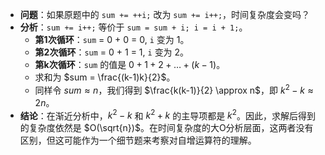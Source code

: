 
*   **问题**：如果原题中的 `sum += ++i;` 改为 `sum += i++;`，时间复杂度会变吗？
*   **分析**：`sum += i++;` 等价于 `sum = sum + i; i = i + 1;`。
    *   **第1次循环**：`sum` = 0 + 0 = 0, `i` 变为 1。
    *   **第2次循环**：`sum` = 0 + 1 = 1, `i` 变为 2。
    *   **第k次循环**：`sum` 的值是 $0 + 1 + 2 + \dots + (k-1)$。
    *   求和为 $sum = \frac{(k-1)k}{2}$。
    *   同样令 $sum \approx n$，我们得到 $\frac{k(k-1)}{2} \approx n$，即 $k^2 - k \approx 2n$。
*   **结论**：在渐近分析中，$k^2-k$ 和 $k^2+k$ 的主导项都是 $k^2$。因此，求解后得到的复杂度依然是 $O(\sqrt{n})$。在时间复杂度的大O分析层面，这两者没有区别，但这可能作为一个细节题来考察对自增运算符的理解。